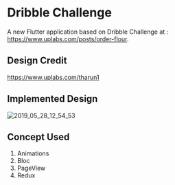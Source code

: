 # Dribble Challenge

A new Flutter application based on Dribble Challenge at : https://www.uplabs.com/posts/order-flour.

## Design Credit
https://www.uplabs.com/tharun1

## Implemented Design
![2019_05_28_12_54_53](https://user-images.githubusercontent.com/16761273/58460087-83c80e80-814a-11e9-9f44-1e741405e179.gif)

## Concept Used
1. Animations
2. Bloc
3. PageView
4. Redux
